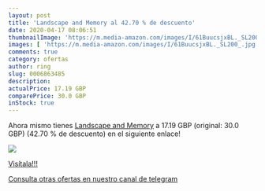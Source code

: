 ```yaml
---
layout: post
title: 'Landscape and Memory al 42.70 % de descuento'
date: 2020-04-17 08:06:51
thumbnailImage: 'https://m.media-amazon.com/images/I/61BuucsjxBL._SL200_.jpg'
images: [ 'https://m.media-amazon.com/images/I/61BuucsjxBL._SL200_.jpg' ]
comments: true
category: ofertas
author: ring
slug: 0006863485
description:
actualPrice: 17.19 GBP
comparePrice: 30.0 GBP
inStock: true
---
```


Ahora mismo tienes [Landscape and Memory](https://www.amazon.com/dp/0006863485/?tag=redken08-20) a 17.19 GBP (original: 30.0 GBP) (42.70 %  de descuento) en el siguiente enlace!

[![](https://m.media-amazon.com/images/I/61BuucsjxBL._SL200_.jpg)](https://www.amazon.com/dp/0006863485/?tag=redken08-20)

[Visítala!!!](https://www.amazon.com/dp/0006863485/?tag=redken08-20)

[Consulta otras ofertas en nuestro canal de telegram](https://t.me/s/ofertas25)
